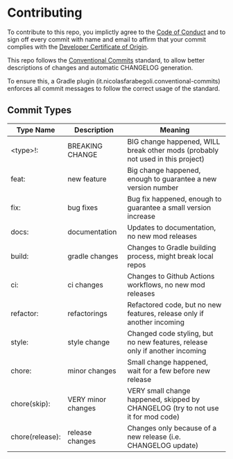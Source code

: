 # Contributing

To contribute to this repo, you implictly agree to the [Code of Conduct](CODE_OF_CONDUCT.md) and to sign off every commit
with name and email to affirm that your commit complies with the [Developer Certificate of Origin](DOC.md).

This repo follows the [Conventional Commits](https://www.conventionalcommits.org/) standard,
to allow better descriptions of changes and automatic CHANGELOG generation.

To ensure this, a Gradle plugin (it.nicolasfarabegoli.conventional-commits) enforces all commit messages
to follow the correct usage of the standard.

## Commit Types

| Type Name       | Description        | Meaning                                                                           |
|-----------------|--------------------|-----------------------------------------------------------------------------------|
| \<type\>!:      | BREAKING CHANGE    | BIG change happened, WILL break other mods (probably not used in this project)    |
| feat:           | new feature        | Big change happened, enough to guarantee a new version number                     |
| fix:            | bug fixes          | Bug fix happened, enough to guarantee a small version increase                    |
| docs:           | documentation      | Updates to documentation, no new mod releases                                     |
| build:          | gradle changes     | Changes to Gradle building process, might break local repos                       |
| ci:             | ci changes         | Changes to Github Actions workflows, no new mod releases                          |
| refactor:       | refactorings       | Refactored code, but no new features, release only if another incoming            |
| style:          | style change       | Changed code styling, but no new features, release only if another incoming       |
| chore:          | minor changes      | Small change happened, wait for a few before new release                          |
| chore(skip):    | VERY minor changes | VERY small change happened, skipped by CHANGELOG (try to not use it for mod code) |
| chore(release): | release changes    | Changes only because of a new release (i.e. CHANGELOG update)                     |